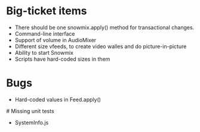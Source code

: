 # Big-ticket items

* There should be one snowmix.apply() method for transactional changes.
* Command-line interface
* Support of volume in AudioMixer
* Different size vfeeds, to create video walles and do picture-in-picture
* Ability to start Snowmix
* Scripts have hard-coded sizes in them

# Bugs

* Hard-coded values in Feed.apply()

# Missing unit tests

* SystemInfo.js

